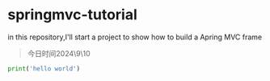 # springmvc-tutorial
in this repository,I'll start a project to  show how to build a Apring MVC frame
> 今日时间2024\9\10
```python
print('hello world')

